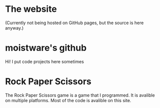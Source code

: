 # The website
(Currently not being hosted on GitHub pages, but the source is here anyway.)

# moistware's github
Hi! I put code projects here sometimes

# Rock Paper Scissors
The Rock Paper Scissors game is a game that I programmed.
It is avalible on multiple platforms.
Most of the code is avalible on this site.
